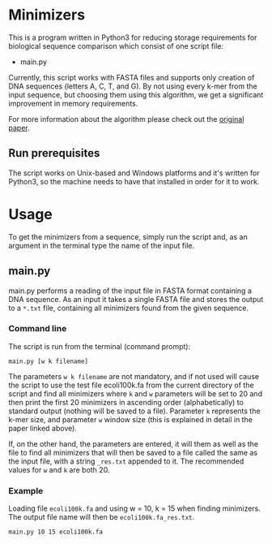 # Minimizers
This is a program written in Python3 for reducing storage requirements for biological sequence comparison which consist of one script file:
* main.py

Currently, this script works with FASTA files and supports only creation of DNA sequences (letters A, C, T, and G). By not using every k-mer from the input sequence, but choosing them using this algorithm, we get a significant improvement in memory requirements.

For more information about the algorithm please check out the [original paper](http://yorke.umd.edu/papers/genome_papers/minimizerpaper.pdf).

## Run prerequisites

The script works on Unix-based and Windows platforms and it's written for Python3, so the machine needs to have that installed in order for it to work.

# Usage

To get the minimizers from a sequence, simply run the script and, as an argument in the terminal type the name of the input file.

## main.py

main.py performs a reading of the input file in FASTA format containing a DNA sequence. As an input it takes a single FASTA file and stores the output to a `*.txt` file, containing all minimizers found from the given sequence.

### Command line
The script is run from the terminal (command prompt):

    main.py [w k filename]

The parameters `w k filename` are not mandatory, and if not used will cause the script to use the test file ecoli100k.fa from the current directory of the script and find all minimizers where `k` and `w` parameters will be set to 20 and then print the first 20 minimizers in ascending order (alphabetically) to standard output (nothing will be saved to a file). Parameter `k` represents the k-mer size, and parameter `w` window size (this is explained in detail in the paper linked above).

If, on the other hand, the parameters are entered, it will them as well as the file to find all minimizers that will then be saved to a file called the same as the input file, with a string `_res.txt` appended to it. The recommended values for `w` and `k` are both 20.

### Example

Loading file `ecoli100k.fa` and using w = 10, k = 15 when finding minimizers. The output file name will then be `ecoli100k.fa_res.txt`.

    main.py 10 15 ecoli100k.fa
